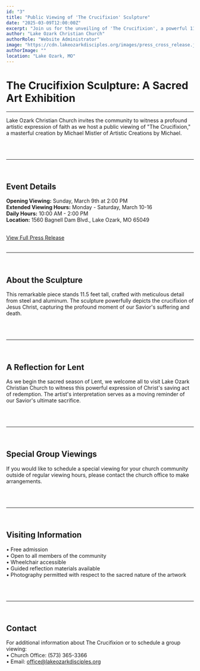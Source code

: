 ```yaml
---
id: "3"
title: "Public Viewing of 'The Crucifixion' Sculpture"
date: "2025-03-09T12:00:00Z"
excerpt: "Join us for the unveiling of 'The Crucifixion', a powerful 11.5-foot sculpture by artist Michael Mistler, marking the beginning of Lent."
author: "Lake Ozark Christian Church"
authorRole: "Website Administrator"
image: "https://cdn.lakeozarkdisciples.org/images/press_cross_release.jpeg"
authorImage: ""
location: "Lake Ozark, MO"
---
```


# The Crucifixion Sculpture: A Sacred Art Exhibition

---

Lake Ozark Christian Church invites the community to witness a profound artistic expression of faith as we host a public viewing of "The Crucifixion," a masterful creation by Michael Mistler of Artistic Creations by Michael.

<br>
<br>

---
<br>

## Event Details

**Opening Viewing:** Sunday, March 9th at 2:00 PM
<br>
**Extended Viewing Hours:** Monday - Saturday, March 10-16
<br>
**Daily Hours:** 10:00 AM - 2:00 PM
<br>
**Location:** 1560 Bagnell Dam Blvd., Lake Ozark, MO 65049

<br>
<a href="https://cdn.lakeozarkdisciples.org/Press/2025/crucifixion_event_2025.pdf">View Full Press Release</a>
<br>

<br>

---
<br>

## About the Sculpture

This remarkable piece stands 11.5 feet tall, crafted with meticulous detail from steel and aluminum. The sculpture powerfully depicts the crucifixion of Jesus Christ, capturing the profound moment of our Savior's suffering and death.

<br>
<br>

---
<br>

## A Reflection for Lent

As we begin the sacred season of Lent, we welcome all to visit Lake Ozark Christian Church to witness this powerful expression of Christ's saving act of redemption. The artist's interpretation serves as a moving reminder of our Savior's ultimate sacrifice.

<br>
<br>

---
<br>

## Special Group Viewings

If you would like to schedule a special viewing for your church community outside of regular viewing hours, please contact the church office to make arrangements.

<br>
<br>

---
<br>

## Visiting Information

• Free admission
<br>
• Open to all members of the community
<br>
• Wheelchair accessible
<br>
• Guided reflection materials available
<br>
• Photography permitted with respect to the sacred nature of the artwork

<br>
<br>

---
<br>

## Contact

For additional information about The Crucifixion or to schedule a group viewing:
<br>
• Church Office: (573) 365-3366
<br>
• Email: office@lakeozarkdisciples.org
